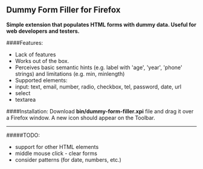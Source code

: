 Dummy Form Filler for Firefox
------

**Simple extension that populates HTML forms with dummy data. 
Useful for web developers and testers.**

####Features:
- Lack of features
- Works out of the box.
- Perceives basic semantic hints (e.g. label with 'age', 'year', 'phone' strings) and limitations (e.g. min, minlength)
- Supported elements:
 - input: text, email, number, radio, checkbox, tel, password, date, url
 - select
 - textarea
 
####Installation:
Download **bin/dummy-form-filler.xpi** file and drag it over a Firefox window. A new icon should appear on the Toolbar.
 
---

#####TODO:
- support for other HTML elements
- middle mouse click - clear forms
- consider patterns (for date, numbers, etc.)